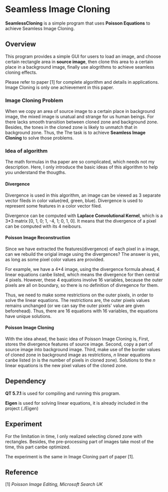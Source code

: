 Seamless Image Cloning
====
**SeamlessCloning** is a simple program that uses **Poisson Equations** to achieve Seamless Image Cloning.

## Overview
This program provides a simple GUI for users to load an image, and choose certain rectangle area in **source image**, then clone this area to a certain place in a background image, finally use alogrithms to achieve seamless cloning effects.

Please refer to paper [1] for complete algorithm and details in applications. Image Cloning is only one achievement in this paper.

### Image Cloning Problem
When we copy an area of source image to a certain place in background image, the mixed image is unatual and strange for us human beings. For there lacks smooth transition between cloned zone and background zone. Besides, the tones in the cloned zone is likely to unmatch that in background zone. Thus, the The task is to achieve **Seamless Image Cloning** to solve those problems.

### Idea of algorithm
The math formulas in tha paper are so complicated, which needs not my description. Here, I only introduce the basic ideas of this algorithm to help you understand the thougths.

#### Divergence
Divergence is used in this algorithm, an image can be viewed as 3 separate vector fileds in color value(red, green, blue). Divergence is used to represent some features in a color vector filed.

Divergence can be computed with **Laplace Convolutional Kernel**, which is a 3*3 matrix [0, 1, 0; 1, -4, 1; 0, 1, 0]. It means that the divergence of a pixel can be computed with its 4 neibours.

#### Poisson Image Reconstruction
Since we have extracted the features(divergence) of each pixel in a image, can we rebuild the origial image using the divergences? The answer is yes, as long as some pixel color values are provided.

For example, we have a 4*4 image, using the divergence formula ahead, 4 linear equations canbe listed, which means the divergence for then central 4 pixels. However, these 4 equations involve 16 variables, because the outer pixels are all on boundary, so there is no definition of divregence for them. 

Thus, we need to make some restrictions on the outer pixels, in order to solve the linear equations. The restrictions are, the outer pixels values remains unchanged (or we can say the outer pixels' value are given beforehead). Thus, there are 16 equations with 16 variables, the equations have unique solutions.

#### Poisson Image Cloning
With the idea ahead, the basic idea of Poisson Image Cloning is, First, stores the divergence features of source image. Second, copy a part of source image into background image. Third, make use of the border values of cloned zone in background image as restrictions, *n* linear equations canbe listed (*n* is the number of pixels in cloned zone). Solutions to the *n* linear equations is the new pixel values of the cloned zone.

## Dependency
**QT 5.7.1** is used for compiling and running this program.

**Eigen** is used for solving linear equations, it is already included in the project (./Eigen)

## Experiment
For the limitation in time, I only realized selecting cloned zone with rectangles. Besides, the pre-processing part of images take most of the time, this part canbe optimized.

The experiment is the same in Image Cloning part of paper [1].

## Reference
[1] *Poisson Image Editing, Microsoft Search UK* 
